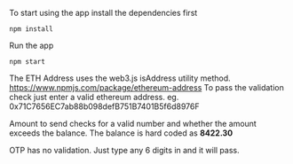 To start using the app install the dependencies first
```
npm install
```

Run the app
```
npm start
```

The ETH Address uses the web3.js isAddress utility method. https://www.npmjs.com/package/ethereum-address
To pass the validation check just enter a valid ethereum address.
eg. 0x71C7656EC7ab88b098defB751B7401B5f6d8976F

Amount to send checks for a valid number and whether the amount exceeds the balance.
The balance is hard coded as **8422.30**

OTP has no validation. Just type any 6 digits in and it will pass.


